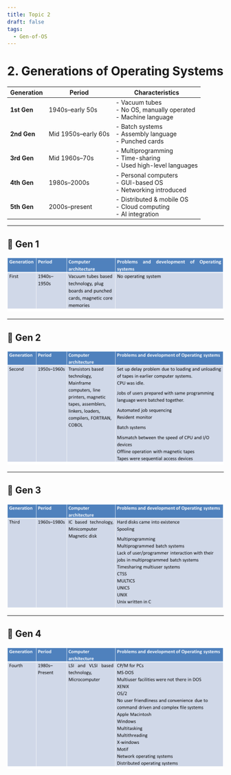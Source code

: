 ```yaml
---
title: Topic 2
draft: false
tags:
  - Gen-of-OS
---
```


# 2. Generations of Operating Systems


| **Generation** | **Period**          | **Characteristics**                                                 |
| -------------- | ------------------- | ------------------------------------------------------------------- |
| **1st Gen**    | 1940s–early 50s     | - Vacuum tubes<br>- No OS, manually operated<br>- Machine language  |
| **2nd Gen**    | Mid 1950s–early 60s | - Batch systems<br>- Assembly language<br>- Punched cards           |
| **3rd Gen**    | Mid 1960s–70s       | - Multiprogramming<br>- Time-sharing<br>- Used high-level languages |
| **4th Gen**    | 1980s–2000s         | - Personal computers<br>- GUI-based OS<br>- Networking introduced   |
| **5th Gen**    | 2000s–present       | - Distributed & mobile OS<br>- Cloud computing<br>- AI integration  |

---

## 🔹 Gen 1
![Gen 1](image.png)

---
## 🔹 Gen 2
![alt text](image-1.png)

---
## 🔹 Gen 3
![alt text](image-2.png)

---
## 🔹 Gen 4
![alt text](image-3.png)
